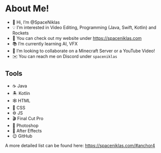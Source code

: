 # About Me!

- 👋 Hi, I’m @SpaceNiklas
- 💡 I’m interested in Video Editing, Programming (Java, Swift, Kotlin) and Rockets
- 💼 You can check out my website under https://spaceniklas.com
- 📚 I’m currently learning AI, VFX
- 🤝 I’m looking to collaborate on a Minecraft Server or a YouTube Video!
- ✉️ You can reach me on Discord under `spaceniklas`

## Tools
- ☕️ Java 
- 🏝️ Kotlin
- 🕸️ HTML
- 💄 CSS
- ⚙️ JS
- 🎬 Final Cut Pro
- 📸 Photoshop
- 📼 After Effects
- 😉 GitHub


A more detailed list can be found here: https://spaceniklas.com/#anchor4
